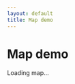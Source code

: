 ```yaml
---
layout: default
title: Map demo
---
```




  <script async defer
    src="https://maps.googleapis.com/maps/api/js?key=AIzaSyDAPhF1wOvzQ7uoAjYXKPe7FmyGQrGIZYE&callback=initMap">
    </script>

		
<script src="common.js"></script>
<script src="meetups.js"></script>

# Map demo

<div id="mapdiv"><span class="loading">Loading map...</span></div>
<style>

      #mapdiv {
        height: 100%;
		width: 100%;
		position:absolute;
      }

</style>

<script>

	function initMap()
	{
		
		//1 - centre the map on Newport
		//2 - go get the json of location
		//3 - for each location add a push pin baased on the lat/long
		//4 - click the pushpin - show a tiny pop up with a summary


		
	  var myLatLng = {lat: 51.588433, lng:-2.969394 }; //newport

         map = new google.maps.Map(document.getElementById('mapdiv'), {
          zoom: 10,
          center: myLatLng
        });

				getJson("south-east", fillMap);
	}

	var map = null;

	function fillMap($json)
	{

			for(var index=0;index<$json.Items.length;index++)
			{
				var item = $json.Items[index];

				if(item.Location)
				{
					
					

					var meetingPoint = new google.maps.LatLng(parseFloat(item.Location.Lat), parseFloat(item.Location.Long));

					var marker = new google.maps.Marker({
							position: meetingPoint,
							title:item.Title
					});

					marker.setMap(map);
					var contentDiv = $("<div/>");
					renderMeetup(item,contentDiv);



					var infowindow = new google.maps.InfoWindow({
          				content: contentDiv.html()
        			});

					 marker.addListener('click', function() {
          				infowindow.open(map, marker);
        			});

					var content = contentDiv.html();
					google.maps.event.addListener(marker,'click', (function(marker,content,infowindow){ 
						return function() {
							infowindow.setContent(content);
							infowindow.open(map,marker);
						};
					})(marker,content,infowindow)); 
				}
			}
	}
</script>